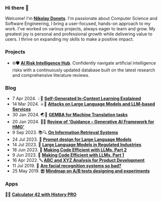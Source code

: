 ### Hi there 👋

Welcome! I'm [**Nikolay Donets**](https://donets.org/). I'm passionate about Computer Science and Software Engineering, I bring a user-focused, hands-on approach to my work. I've worked on various projects, always eager to learn and grow. My greatest joy is personal and professional growth while delivering value to users. I thrive on expanding my skills to make a positive impact.

<!--
**nikdon/nikdon** is a ✨ _special_ ✨ repository because its `README.md` (this file) appears on your GitHub profile.

Here are some ideas to get you started:

- 🔭 I’m currently working on ...
- 🌱 I’m currently learning ...
- 👯 I’m looking to collaborate on ...
- 🤔 I’m looking for help with ...
- 💬 Ask me about ...
- 📫 How to reach me: ...
- 😄 Pronouns: ...
- ⚡ Fun fact: ...
-->

### Projects

- 🌐🛡️ [**AI Risk Intelligence Hub**](https://donets.org/risks). Confidently navigate artificial intelligence risks with a continuously updated database built on the latest research and comprehensive literature reviews.

### Blog

-  7 Apr 2024. 💡🎯 [**Self-Generated In-Context Learning Explained**](https://donets.org/blog/self-generated-in-context-learning-8e8233a4/)
- 14 Mar 2024. ⚔️🤖 [**Attacks on Large Language Models and LLM-based Services**](https://donets.org/blog/attacks-on-large-language-models-and-llm-based-services-2a3c3f95/)
- 30 Jan 2024. 🌏🔬 [**GEMBA for Machine Translation tasks**](https://donets.org/blog/gemba-for-machine-translation-31cb79f3/)
- 20 Jan 2024. 📖🤖 [**Review of 'Guidance – Generative AI Framework for HMG'**](https://donets.org/blog/guidance-generative-ai-framework-for-hmg-3fa47cba/)
-  9 Sep 2023. 📚🔍 [**On Information Retrieval Systems**](https://donets.org/blog/on-information-retrieval-6fd3f523/)
- 24 Jul 2023. 📝 [**Prompt design for Large Language Models**](https://donets.org/blog/llm-prompt-design-0537c046/)
- 14 Jul 2023. 📐 [**Large Language Models in Regulated Industries**](https://donets.org/blog/llms-in-regulated-industries-6cd40146/)
- 18 Jun 2023. 🚄 [**Making Code Efficient with LLMs. Part 2**](https://donets.org/blog/enhancing-python-code-efficiency-with-large-language-models-a-review-and-refactoring-journey-with-pyentropy-library-8d42f3c1/)
-  9 Jun 2023. 🚄 [**Making Code Efficient with LLMs. Part 1**](https://donets.org/blog/improving-the-efficiency-of-python-code-with-bard-llm-and-chatgpt-e8db8dcd/)
- 16 Apr 2022. 🔤 [**ABC and XYZ Analysis for Product Development**](https://donets.org/blog/inventory-management-technics-for-product-management-96606e39/)
- 11 Jul 2019. 🤔 [**Are facial recognition systems so bad?**](https://donets.org/blog/are-facial-recognition-systems-so-bad-5586c8be/)
- 25 May 2019. 🆎 [**Mindmap on A/B tests designing and experiments**](https://donets.org/blog/mindmap-on-ab-tests-designing-and-experiments-a6ee153c/)

### Apps

🍎📱 [**Calculator 42 with History PRO**](https://apps.apple.com/app/apple-store/id1525901717?pt=121920911&ct=donets&mt=8)
